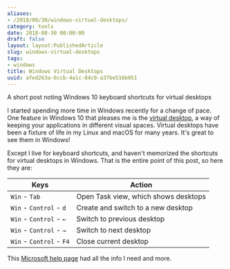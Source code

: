 ```yaml
---
aliases:
- /2018/08/30/windows-virtual-desktops/
category: tools
date: 2018-08-30 00:00:00
draft: false
layout: layout:PublishedArticle
slug: windows-virtual-desktops
tags:
- windows
title: Windows Virtual Desktops
uuid: afed263a-6ccb-4a1c-84c0-a37be516b051
---
```


A short post noting Windows 10 keyboard shortcuts for virtual desktops
<!--more-->

I started spending more time in Windows recently for a change of pace. One feature in Windows 10 that pleases me is the [virtual desktop][], a way of keeping your applications in different visual spaces. Virtual desktops have been a fixture of life in my Linux and macOS for many years. It's great to see them in Windows!

[virtual desktop]: https://en.wikipedia.org/wiki/Virtual_desktop

Except I live for keyboard shortcuts, and haven't memorized the shortcuts for virtual desktops in Windows. That is the entire point of this post, so here they are:

Keys                     | Action
-------------------------|--------------------------------------
`Win` - `Tab`            | Open Task view, which shows desktops
`Win` - `Control` - `d`  | Create and switch to a new desktop
`Win` - `Control` - `←`  | Switch to previous desktop
`Win` - `Control` - `→`  | Switch to next desktop
`Win` - `Control` - `F4` | Close current desktop

This [Microsoft help page][] had all the info I need and more.

[Microsoft help page]:https://support.microsoft.com/en-us/help/12445/windows-keyboard-shortcuts